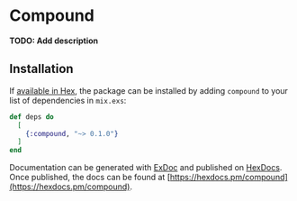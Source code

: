 # Compound

**TODO: Add description**

## Installation

If [available in Hex](https://hex.pm/docs/publish), the package can be installed
by adding `compound` to your list of dependencies in `mix.exs`:

```elixir
def deps do
  [
    {:compound, "~> 0.1.0"}
  ]
end
```

Documentation can be generated with [ExDoc](https://github.com/elixir-lang/ex_doc)
and published on [HexDocs](https://hexdocs.pm). Once published, the docs can
be found at [https://hexdocs.pm/compound](https://hexdocs.pm/compound).

